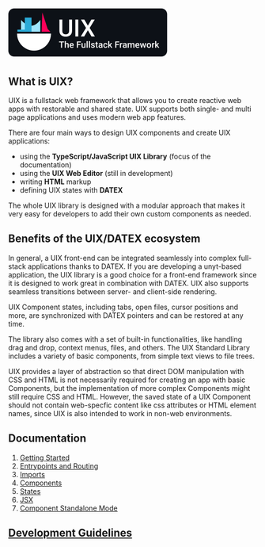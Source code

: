 # ![UIX - The Fullstack Framework](./logos/banner.svg)

## What is UIX?

UIX is a fullstack web framework that allows you to create reactive web apps with restorable and shared state. UIX supports both single- and multi page applications and uses modern web app features.

There are four main ways to design UIX components and create UIX applications:
 * using the **TypeScript/JavaScript UIX Library** (focus of the documentation)
 * using the **UIX Web Editor** (still in development)
 * writing **HTML** markup
 * defining UIX states with **DATEX**

The whole UIX library is designed with a modular approach
that makes it very easy for developers to add their own custom
components as needed.

## Benefits of the UIX/DATEX ecosystem

In general, a UIX front-end can be integrated seamlessly into complex full-stack applications thanks to DATEX.
If you are developing a unyt-based application, the UIX library is a good choice for a front-end framework
since it is designed to work great in combination with DATEX.
UIX also supports seamless transitions between server- and client-side rendering.
 
UIX Component states, including tabs, open files, cursor positions and more, are synchronized with DATEX pointers and can be restored at any time.

The library also comes with a set of built-in functionalities, like handling drag and drop, context menus, files, and others.
The UIX Standard Library includes a variety of basic components, from simple text views to file trees.

UIX provides a layer of abstraction so that direct DOM manipulation with CSS and HTML is not necessarily required for creating an app with basic Components, but the implementation of more complex Components might still require CSS and HTML.
However, the saved state of a UIX Component should not contain web-specfic content like css attributes or HTML element names, since UIX is also intended to work in non-web environments.


## Documentation

1. [Getting Started](./docs/manual/1%20Getting%20Started.md)
2. [Entrypoints and Routing](./docs/manual/2%20Entrypoints%20and%20Routing.md)
3. [Imports](./docsmanual/3%20Imports.md)
4. [Components](./docs/manual/4%20Components.md)
5. [States](./docs/manual/5%20States.md)
6. [JSX](./docs/manual/6%20JSX.md)
6. [Component Standalone Mode](./docs/manual/7%20Standalone%20Mode.md)

## [Development Guidelines](./DEVELOP.md)